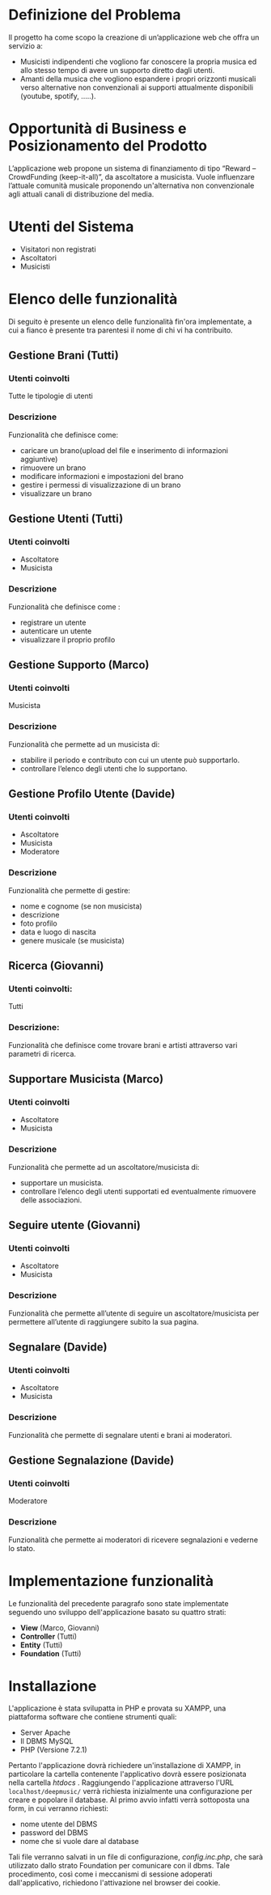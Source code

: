 # Definizione del Problema
Il progetto ha come scopo la creazione di un’applicazione web che offra un servizio a:
- Musicisti indipendenti che vogliono far conoscere la propria musica ed allo stesso tempo di avere un supporto diretto dagli utenti.
- Amanti della musica che vogliono espandere i propri orizzonti musicali verso alternative non convenzionali ai supporti attualmente disponibili (youtube,  spotify, …..).

# Opportunità di Business e Posizionamento del Prodotto
L’applicazione web propone un sistema di finanziamento di tipo “Reward – CrowdFunding (keep-it-all)”, da ascoltatore a musicista.
Vuole influenzare l’attuale comunità musicale proponendo un'alternativa non convenzionale agli attuali canali di distribuzione del media.

# Utenti del Sistema
- Visitatori non registrati
- Ascoltatori
- Musicisti

# Elenco delle funzionalità
Di seguito è presente un elenco delle funzionalità fin'ora implementate, a cui a fianco è presente tra parentesi il nome di chi vi ha contribuito. 

## Gestione Brani (Tutti)
### Utenti coinvolti
Tutte le tipologie di utenti
### Descrizione
Funzionalità che definisce come:
- caricare un brano(upload del file e inserimento di informazioni aggiuntive)
- rimuovere un brano 
- modificare informazioni e impostazioni del brano
- gestire i permessi di visualizzazione di un brano 
- visualizzare un brano 
## Gestione Utenti (Tutti)
### Utenti coinvolti
- Ascoltatore
- Musicista
### Descrizione
Funzionalità che definisce come : 
- registrare un utente
- autenticare un utente
- visualizzare il proprio profilo 

## Gestione Supporto (Marco)
### Utenti coinvolti
Musicista
### Descrizione
Funzionalità che permette ad un musicista di:
- stabilire il periodo e contributo con cui un utente può supportarlo.
- controllare l’elenco degli utenti che lo supportano.

## Gestione Profilo Utente (Davide)
### Utenti coinvolti
- Ascoltatore
- Musicista
- Moderatore
### Descrizione 
Funzionalità che permette di gestire:
- nome e cognome (se non musicista)
- descrizione 
- foto profilo 
- data e luogo di nascita
- genere musicale (se musicista)

## Ricerca (Giovanni)
### Utenti coinvolti:
Tutti
### Descrizione: 
Funzionalità che definisce come trovare brani e artisti attraverso vari parametri di ricerca.

## Supportare Musicista (Marco)
### Utenti coinvolti
- Ascoltatore 
- Musicista
### Descrizione
Funzionalità che permette ad un ascoltatore/musicista di:
- supportare un musicista.
- controllare l’elenco degli utenti supportati ed eventualmente rimuovere delle associazioni.

## Seguire utente (Giovanni)
### Utenti coinvolti
- Ascoltatore 
- Musicista
### Descrizione
Funzionalità che permette all’utente di seguire un ascoltatore/musicista per permettere all’utente di raggiungere subito la sua pagina.

## Segnalare (Davide)
### Utenti coinvolti
- Ascoltatore
- Musicista
### Descrizione
Funzionalità che permette di segnalare utenti e brani ai moderatori.

## Gestione Segnalazione (Davide)
### Utenti coinvolti
Moderatore
### Descrizione
Funzionalità che permette ai moderatori di ricevere segnalazioni e vederne lo stato.

# Implementazione funzionalità
Le funzionalità del precedente paragrafo sono state implementate seguendo uno sviluppo dell'applicazione basato su quattro strati:
- **View** (Marco, Giovanni)
- **Controller** (Tutti)
- **Entity** (Tutti)
- **Foundation** (Tutti)

# Installazione
L'applicazione è stata svilupatta in PHP e provata su XAMPP, una piattaforma software che contiene strumenti quali:
- Server Apache
- Il DBMS MySQL
- PHP (Versione 7.2.1)

Pertanto l'applicazione dovrà richiedere un'installazione di XAMPP, in particolare la cartella contenente l'applicativo dovrà essere posizionata nella cartella _htdocs_ . Raggiungendo l'applicazione attraverso l'URL
``` localhost/deepmusic/ ```
verrà richiesta inizialmente una configurazione per creare e popolare il database. Al primo avvio infatti verrà sottoposta una form, in cui verranno richiesti:
- nome utente del DBMS
- password del DBMS
- nome che si vuole dare al database

Tali file verranno salvati in un file di configurazione, _config.inc.php_, che sarà utilizzato dallo strato Foundation per comunicare con il dbms. Tale procedimento, così come i meccanismi di sessione adoperati dall'applicativo, richiedono l'attivazione nel browser dei cookie.


